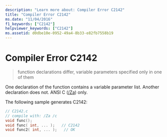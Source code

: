 ```yaml
---
description: "Learn more about: Compiler Error C2142"
title: "Compiler Error C2142"
ms.date: "11/04/2016"
f1_keywords: ["C2142"]
helpviewer_keywords: ["C2142"]
ms.assetid: d0dbe10e-0952-49a4-8b33-e82fb7558b19
---
```

# Compiler Error C2142

> function declarations differ, variable parameters specified only in one of them

One declaration of the function contains a variable parameter list. Another declaration does not. ANSI C ([/Za](../../build/reference/za-ze-disable-language-extensions.md)) only.

The following sample generates C2142:

```c
// C2142.c
// compile with: /Za /c
void func();
void func( int, ... );   // C2142
void func2( int, ... );   // OK
```
